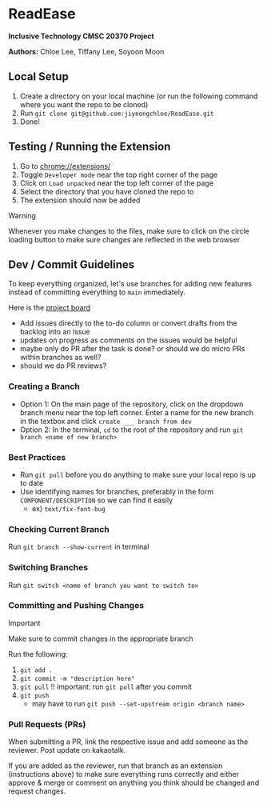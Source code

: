 # ReadEase
**Inclusive Technology CMSC 20370 Project**

**Authors:** Chloe Lee, Tiffany Lee, Soyoon Moon

## Local Setup
1. Create a directory on your local machine (or run the following command where you want the repo to be cloned)
2. Run `git clone git@github.com:jiyeongchloe/ReadEase.git`
3. Done!

## Testing / Running the Extension
1. Go to <chrome://extensions/>
2. Toggle `Developer mode` near the top right corner of the page
3. Click on `Load unpacked` near the top left corner of the page
4. Select the directory that you have cloned the repo to
5. The extension should now be added

> [!WARNING] 
> Whenever you make changes to the files, make sure to click on the circle loading button to make sure changes are reflected in the web browser


## Dev / Commit Guidelines
To keep everything organized, let's use branches for adding new features instead of committing everything to `main` immediately.

Here is the [project board](https://github.com/users/jiyeongchloe/projects/1)
- Add issues directly to the to-do column or convert drafts from the backlog into an issue
- updates on progress as comments on the issues would be helpful
- maybe only do PR after the task is done? or should we do micro PRs within branches as well?
- should we do PR reviews?


### Creating a Branch
- Option 1: On the main page of the repository, click on the dropdown branch menu near the top left corner. Enter a name for the new branch in the textbox and click `create ___ branch from dev`
- Option 2: In the terminal, `cd` to the root of the repository and run `git branch <name of new branch>`


### Best Practices
- Run `git pull` before you do anything to make sure your local repo is up to date
- Use identifying names for branches, preferably in the form `COMPONENT/DESCRIPTION` so we can find it easily
    - ex) `text/fix-font-bug`


### Checking Current Branch
Run `git branch --show-current` in terminal


### Switching Branches
Run `git switch <name of branch you want to switch to>`


### Committing and Pushing Changes
> [!IMPORTANT] 
> Make sure to commit changes in the appropriate branch

Run the following:
1. `git add .`
2. `git commit -m "description here"`
3. `git pull` !! important: run `git pull` after you commit
4. `git push`
    - may have to run `git push --set-upstream origin <branch name>`


### Pull Requests (PRs)
When submitting a PR, link the respective issue and add someone as the reviewer. Post update on kakaotalk.

If you are added as the reviewer, run that branch as an extension (instructions above) to make sure everything runs correctly and either approve & merge or comment on anything you think should be changed and request changes.
